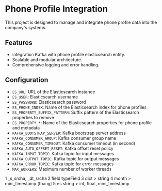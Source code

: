 # Phone Profile Integration
This project is designed to manage and integrate phone profile data into the company's systems. 

## Features

- Integration Kafka with phone profile elasticsearch entity.
- Scalable and modular architecture.
- Comprehensive logging and error handling.

## Configuration
- `ES_URL`: URL of the Elasticsearch instance
- `ES_USER`: Elasticsearch username
- `ES_PASSWORD`: Elasticsearch password
- `ES_PHONE_INDEX`: Name of the Elasticsearch index for phone profiles
- `ES_PROPERTY_SUFFIX_PATTERN`: Suffix pattern of the Elasticsearch properties to remove
- `ES_PROPERTY_*`: Name of the Elasticsearch properties for phone profile and metadata
- `KAFKA_BOOTSTRAP_SERVER`: Kafka bootstrap server address
- `KAFKA_CONSUMER_GROUP`: Kafka consumer group name
- `KAFKA_CONSUMER_TIMEOUT`: Kafka consumer timeout (in second)
- `KAFKA_AUTO_OFFSET_RESET`: Kafka offset reset policy
- `KAFKA_INPUT_TOPIC`: Kafka topic for input messages
- `KAFKA_OUTPUT_TOPIC`: Kafka topic for output messages
- `KAFKA_ERROR_TOPIC`: Kafka topic for error messages
- `MAX_WORKERS`: Maximum number of worker threads

1 _s_srcha, _dt_srcha
2 field typeField
3 dict > string
4 month > mini_timestamp (thang)
5 es string > int, float, mini_timestamp